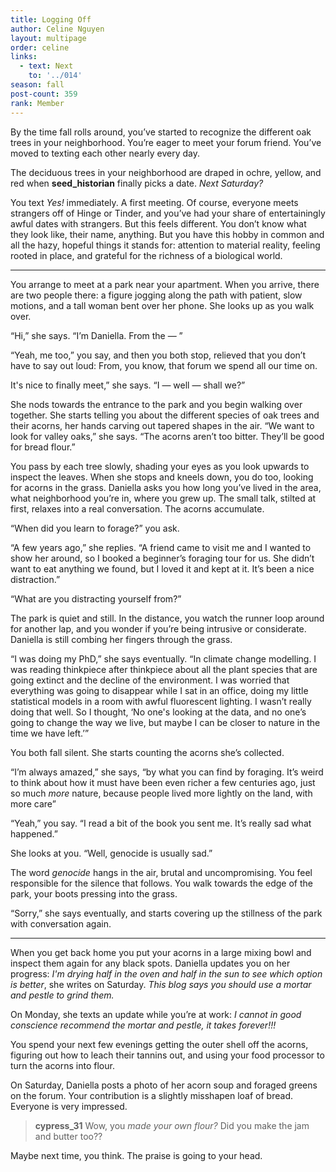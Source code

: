 ```yaml
---
title: Logging Off
author: Celine Nguyen
layout: multipage
order: celine
links:
  - text: Next
    to: '../014'
season: fall
post-count: 359
rank: Member
---
```


By the time fall rolls around, you’ve started to recognize the different oak trees in your neighborhood. You’re eager to meet your forum friend. You’ve moved to texting each other nearly every day.

The deciduous trees in your neighborhood are draped in ochre, yellow, and red when **seed_historian** finally picks a date. *Next Saturday?*

You text *Yes!* immediately. A first meeting. Of course, everyone meets strangers off of Hinge or Tinder, and you’ve had your share of entertainingly awful dates with strangers. But this feels different. You don’t know what they look like, their name, anything. But you have this hobby in common and all the hazy, hopeful things it stands for: attention to material reality, feeling rooted in place, and grateful for the richness of a biological world.

---

You arrange to meet at a park near your apartment. When you arrive, there are two people there: a figure jogging along the path with patient, slow motions, and a tall woman bent over her phone. She looks up as you walk over.

“Hi,” she says. “I’m Daniella. From the — ”

“Yeah, me too,” you say, and then you both stop, relieved that you don’t have to say out loud: From, you know, that forum we spend all our time on.

It's nice to finally meet,” she says. “I — well — shall we?”

She nods towards the entrance to the park and you begin walking over together. She starts telling you about the different species of oak trees and their acorns, her hands carving out tapered shapes in the air. “We want to look for valley oaks,” she says. “The acorns aren’t too bitter. They’ll be good for bread flour.”

You pass by each tree slowly, shading your eyes as you look upwards to inspect the leaves. When she stops and kneels down, you do too, looking for acorns in the grass. Daniella asks you how long you’ve lived in the area, what neighborhood you’re in, where you grew up. The small talk, stilted at first, relaxes into a real conversation. The acorns accumulate.

“When did you learn to forage?” you ask.

“A few years ago,” she replies. “A friend came to visit me and I wanted to show her around, so I booked a beginner’s foraging tour for us. She didn’t want to eat anything we found, but I loved it and kept at it. It’s been a nice distraction.”

“What are you distracting yourself from?”

The park is quiet and still. In the distance, you watch the runner loop around for another lap, and you wonder if you’re being intrusive or considerate. Daniella is still combing her fingers through the grass.

“I was doing my PhD,” she says eventually. “In climate change modelling. I was reading thinkpiece after thinkpiece about all the plant species that are going extinct and the decline of the environment. I was worried that everything was going to disappear while I sat in an office, doing my little statistical models in a room with awful fluorescent lighting. I wasn’t really doing that well. So I thought, ‘No one's looking at the data, and no one’s going to change the way we live, but maybe I can be closer to nature in the time we have left.’”

You both fall silent. She starts counting the acorns she’s collected.

“I’m always amazed,” she says, “by what you can find by foraging. It’s weird to think about how it must have been even richer a few centuries ago, just so much *more* nature, because people lived more lightly on the land, with more care”

“Yeah,” you say. “I read a bit of the book you sent me. It’s really sad what happened.”

She looks at you. “Well, genocide is usually sad.”

The word *genocide* hangs in the air, brutal and uncompromising. You feel responsible for the silence that follows. You walk towards the edge of the park, your boots pressing into the grass.

“Sorry,” she says eventually, and starts covering up the stillness of the park with conversation again.

---

When you get back home you put your acorns in a large mixing bowl and inspect them again for any black spots. Daniella updates you on her progress: *I'm drying half in the oven and half in the sun to see which option is better*, she writes on Saturday. *This blog says you should use a mortar and pestle to grind them.*

On Monday, she texts an update while you’re at work: *I cannot in good conscience recommend the mortar and pestle, it takes forever!!!*

You spend your next few evenings getting the outer shell off the acorns, figuring out how to leach their tannins out, and using your food processor to turn the acorns into flour.

On Saturday, Daniella posts a photo of her acorn soup and foraged greens on the forum. Your contribution is a slightly misshapen loaf of bread. Everyone is very impressed.

> **cypress_31** Wow, you *made your own flour?* Did you make the jam and butter too??

Maybe next time, you think. The praise is going to your head.
